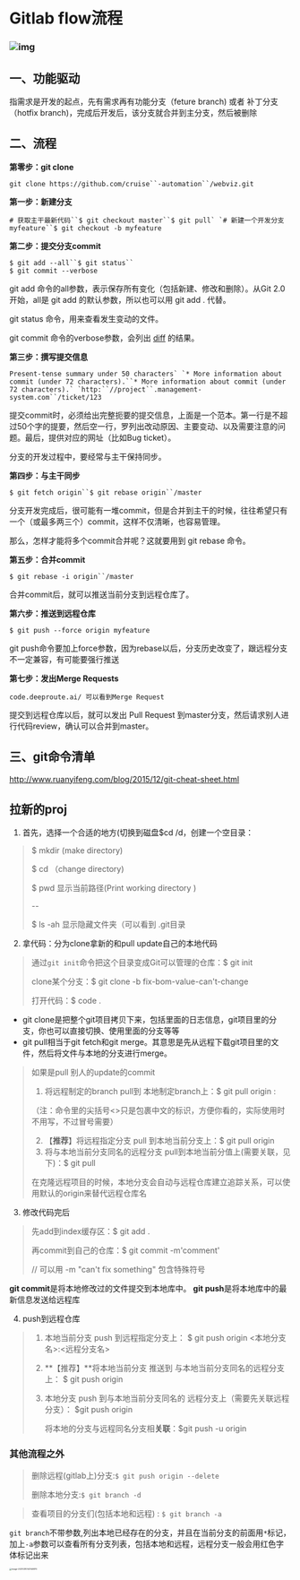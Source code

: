# Gitlab flow流程

### ![img](http://www.ruanyifeng.com/blogimg/asset/2015/bg2015080501.png)

## 一、功能驱动

指需求是开发的起点，先有需求再有功能分支（feture branch) 或者 补丁分支（hotfix branch)，完成后开发后，该分支就合并到主分支，然后被删除

## 二、流程

**第零步：git clone**

```
git clone https://github.com/cruise``-automation``/webviz.git
```

**第一步：新建分支**

```
# 获取主干最新代码``$ git checkout master``$ git pull` `# 新建一个开发分支myfeature``$ git checkout -b myfeature
```

**第二步：提交分支commit**

```
$ git add --all``$ git status``
$ git commit --verbose
```

git add 命令的all参数，表示保存所有变化（包括新建、修改和删除）。从Git 2.0开始，all是 git add 的默认参数，所以也可以用 git add . 代替。

git status 命令，用来查看发生变动的文件。

git commit 命令的verbose参数，会列出 [diff](http://www.ruanyifeng.com/blog/2012/08/how_to_read_diff.html) 的结果。

**第三步：撰写提交信息**

```
Present-tense summary under 50 characters` `* More information about commit (under 72 characters).``* More information about commit (under 72 characters).` `http:``//project``.management-system.com``/ticket/123
```

提交commit时，必须给出完整扼要的提交信息，上面是一个范本。第一行是不超过50个字的提要，然后空一行，罗列出改动原因、主要变动、以及需要注意的问题。最后，提供对应的网址（比如Bug ticket）。



分支的开发过程中，要经常与主干保持同步。

**第四步：与主干同步**

```
$ git fetch origin``$ git rebase origin``/master
```

分支开发完成后，很可能有一堆commit，但是合并到主干的时候，往往希望只有一个（或最多两三个）commit，这样不仅清晰，也容易管理。

那么，怎样才能将多个commit合并呢？这就要用到 git rebase 命令。

**第五步：合并commit**

```
$ git rebase -i origin``/master
```



合并commit后，就可以推送当前分支到远程仓库了。

**第六步：推送到远程仓库**

```
$ git push --force origin myfeature
```

git push命令要加上force参数，因为rebase以后，分支历史改变了，跟远程分支不一定兼容，有可能要强行推送



**第七步：发出Merge Requests**

```
code.deeproute.ai/ 可以看到Merge Request
```

提交到远程仓库以后，就可以发出 Pull Request 到master分支，然后请求别人进行代码review，确认可以合并到master。

## 三、git命令清单

http://www.ruanyifeng.com/blog/2015/12/git-cheat-sheet.html





## 拉新的proj

1. 首先，选择一个合适的地方(切换到磁盘$cd /d，创建一个空目录：

> $ mkdir <projName>(make directory)
>
> $ cd <projName>（change directory)
>
> $ pwd 显示当前路径(Print working directory )
>
> --
>
> $ ls -ah 显示隐藏文件夹（可以看到 .git目录

2. 拿代码：分为clone拿新的和pull update自己的本地代码

> 通过`git init`命令把这个目录变成Git可以管理的仓库：$ git init
>
> clone某个分支：$ git clone -b fix-bom-value-can't-change <url>
>
> 打开代码：$ code .

- git clone是把整个git项目拷贝下来，包括里面的日志信息，git项目里的分支，你也可以直接切换、使用里面的分支等等
- git pull相当于git fetch和git merge。其意思是先从远程下载git项目里的文件，然后将文件与本地的分支进行merge。

> 如果是pull 别人的update的commit
>
> 1. 将远程制定的branch pull到 本地制定branch上：$ git pull origin <remote branch name>:<local branch name> 
>
> （注：命令里的尖括号<>只是包裹中文的标识，方便你看的，实际使用时不用写，不过冒号需要）
>
> 2. 【**推荐**】将远程指定分支 pull 到本地当前分支上：$ git pull origin <remote branch name>
> 3. 将与本地当前分支同名的远程分支 pull到本地当前分值上(需要关联，见下)：$ git pull
>
> 在克隆远程项目的时候，本地分支会自动与远程仓库建立追踪关系，可以使用默认的origin来替代远程仓库名

3. 修改代码完后

> 先add到index缓存区：$ git add .  
>
> 再commit到自己的仓库：$ git commit -m'comment'
>
> // 可以用 -m "can't fix something" 包含特殊符号

**git commit**是将本地修改过的文件提交到本地库中。 **git push**是将本地库中的最新信息发送给远程库

4. push到远程仓库

> 1. 本地当前分支 push 到远程指定分支上： $ git push origin <本地分支名>:<远程分支名>
>
> 2. **【推荐】**将本地当前分支 推送到 与本地当前分支同名的远程分支上： $ git push origin <local branch name>
>
> 3. 本地分支 push 到与本地当前分支同名的 远程分支上（需要先关联远程分支）： $git push origin
>
>    将本地的分支与远程同名分支相**关联**：$git push -u origin <local branch name>

### 其他流程之外

> 删除远程(gitlab上)分支:`$ git push origin --delete`<BranchName>
>
> 删除本地分支:`$ git branch -d`<BranchName>

> 查看项目的分支们(包括本地和远程) : `$ git branch -a`

`git branch`不带参数,列出本地已经存在的分支，并且在当前分支的前面用`*`标记，加上`-a`参数可以查看所有分支列表，包括本地和远程，远程分支一般会用红色字体标记出来

<img src="C:\Users\heqianlu\AppData\Roaming\Typora\typora-user-images\image-20210310143140870.png" alt="image-20210310143140870" style="zoom: 25%;" />



